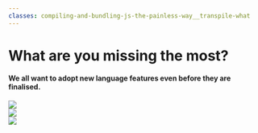 ```yaml
---
classes: compiling-and-bundling-js-the-painless-way__transpile-what
---
```


# What are you missing the most?

#### We all want to adopt new language features even before they are finalised.

<div class="flex mt-8 items-center justify-center w-full flex-container">
  <img src="/compiling-and-bundling-js-the-painless-way/babel-pipe-from.png" class="code"/>

  <div class="flex flex-col justify-center items-center">
  <img src="/compiling-and-bundling-js-the-painless-way/babel.png" class="babel"/>
  <SvgIcon name="arrow-right" class="arrow"/>
  </div>

  <img src="/compiling-and-bundling-js-the-painless-way/babel-pipe-to.png" class="code"/>
</div>

<!--
Pipe da Hack - Dialetto PHP di Facebook
-->
